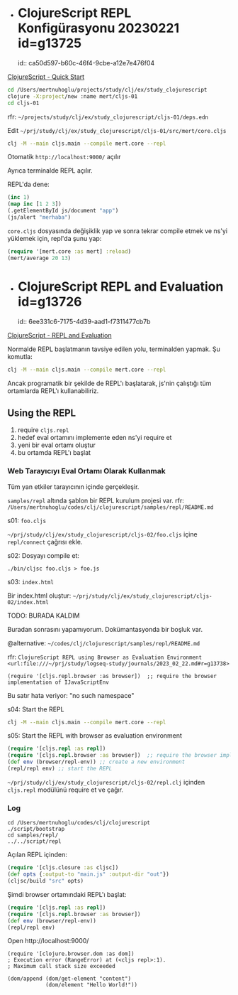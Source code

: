 
- # ClojureScript REPL Konfigürasyonu 20230221 id=g13725
  id:: ca50d597-b60c-46f4-9cbe-a12e7e476f04

[ClojureScript - Quick Start](https://clojurescript.org/guides/quick-start)

```sh
cd /Users/mertnuhoglu/projects/study/clj/ex/study_clojurescript
clojure -X:project/new :name mert/cljs-01
cd cljs-01
```

rfr: `~/projects/study/clj/ex/study_clojurescript/cljs-01/deps.edn`

Edit `~/prj/study/clj/ex/study_clojurescript/cljs-01/src/mert/core.cljs`

```sh
clj -M --main cljs.main --compile mert.core --repl
```

Otomatik `http://localhost:9000/` açılır

Ayrıca terminalde REPL açılır.

REPL'da dene:

```clj
(inc 1)
(map inc [1 2 3])
(.getElementById js/document "app")
(js/alert "merhaba")
```

`core.cljs` dosyasında değişiklik yap ve sonra tekrar compile etmek ve ns'yi yüklemek için, repl'da şunu yap:

```clj
(require '[mert.core :as mert] :reload)
(mert/average 20 13)
```

- # ClojureScript REPL and Evaluation id=g13726
  id:: 6ee331c6-7175-4d39-aad1-f7311477cb7b

[ClojureScript - REPL and Evaluation](https://clojurescript.org/reference/repl)

Normalde REPL başlatmanın tavsiye edilen yolu, terminalden yapmak. Şu komutla:

```sh
clj -M --main cljs.main --compile mert.core --repl
```

Ancak programatik bir şekilde de REPL'ı başlatarak, js'nin çalıştığı tüm ortamlarda REPL'ı kullanabiliriz.

## Using the REPL

1. require `cljs.repl`
2. hedef eval ortamını implemente eden ns'yi require et
3. yeni bir eval ortamı oluştur
4. bu ortamda REPL'ı başlat

### Web Tarayıcıyı Eval Ortamı Olarak Kullanmak

Tüm yan etkiler tarayıcının içinde gerçekleşir.

`samples/repl` altında şablon bir REPL kurulum projesi var. rfr: `/Users/mertnuhoglu/codes/clj/clojurescript/samples/repl/README.md`

s01: `foo.cljs`

`~/prj/study/clj/ex/study_clojurescript/cljs-02/foo.cljs` içine `repl/connect` çağrısı ekle.

s02: Dosyayı compile et:

```
./bin/cljsc foo.cljs > foo.js
```

s03: `index.html`

Bir index.html oluştur: `~/prj/study/clj/ex/study_clojurescript/cljs-02/index.html`

TODO: BURADA KALDIM

Buradan sonrasını yapamıyorum. Dokümantasyonda bir boşluk var.

@alternative: `~/codes/clj/clojurescript/samples/repl/README.md`

rfr: `ClojureScript REPL using Browser as Evaluation Environment <url:file:///~/prj/study/logseq-study/journals/2023_02_22.md#r=g13738>`

```
(require '[cljs.repl.browser :as browser])  ;; require the browser implementation of IJavaScriptEnv
```

Bu satır hata veriyor: "no such namespace"

s04: Start the REPL

```sh
clj -M --main cljs.main --compile mert.core --repl
```

s05: Start the REPL with browser as evaluation environment

```clj
(require '[cljs.repl :as repl])
(require '[cljs.repl.browser :as browser])  ;; require the browser implementation of IJavaScriptEnv
(def env (browser/repl-env)) ;; create a new environment
(repl/repl env) ;; start the REPL
```


`~/prj/study/clj/ex/study_clojurescript/cljs-02/repl.clj` içinden `cljs.repl` modülünü require et ve çağır.

### Log

```
cd /Users/mertnuhoglu/codes/clj/clojurescript
./script/bootstrap
cd samples/repl/
../../script/repl
```

Açılan REPL içinden:

```clj
(require '[cljs.closure :as cljsc])
(def opts {:output-to "main.js" :output-dir "out"})
(cljsc/build "src" opts)
```
    
Şimdi browser ortamındaki REPL'ı başlat:

```clj
(require '[cljs.repl :as repl])
(require '[cljs.repl.browser :as browser])
(def env (browser/repl-env))
(repl/repl env)
```

Open http://localhost:9000/

```
(require '[clojure.browser.dom :as dom])
; Execution error (RangeError) at (<cljs repl>:1).
; Maximum call stack size exceeded

(dom/append (dom/get-element "content")
            (dom/element "Hello World!"))
```

